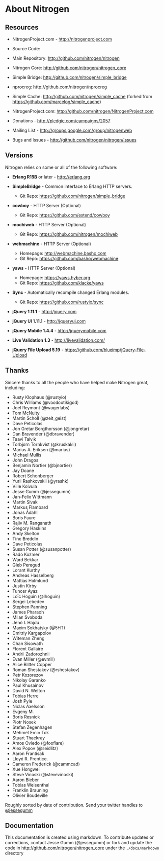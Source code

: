 
# About Nitrogen

## Resources

 *  NitrogenProject.com - http://nitrogenproject.com

 *  Source Code:
 *  Main Repository: http://github.com/nitrogen/nitrogen
 *  Nitrogen Core: http://github.com/nitrogen/nitrogen_core
 *  Simple Bridge: http://github.com/nitrogen/simple_bridge
 *  nprocreg: http://github.com/nitrogen/nprocreg
 *  Simple Cache: http://github.com/nitrogen/simple_cache (forked from
      https://github.com/marcelog/simple_cache)
 *  NitrogenProject.com: http://github.com/nitrogen/NitrogenProject.com

 *  Donations - http://pledgie.com/campaigns/2057

 *  Mailing List - http://groups.google.com/group/nitrogenweb
  
 *  Bugs and Issues - http://github.com/nitrogen/nitrogen/issues

## Versions

  Nitrogen relies on some or all of the following software:

 *  **Erlang R15B** or later - http://erlang.org

 *  **SimpleBridge** - Common interface to Erlang HTTP servers.
    - Git Repo: https://github.com/nitrogen/simple_bridge

 *  **cowboy** - HTTP Server (Optional)
    - Git Repo: https://github.com/extend/cowboy

 *  **mochiweb** - HTTP Server (Optional)
    - Git Repo: https://github.com/nitrogen/mochiweb

 *  **webmachine** - HTTP Server (Optional)
    - Homepage: http://webmachine.basho.com 
    - Git Repo: https://github.com/basho/webmachine

 *  **yaws** - HTTP Server (Optional)
    - Homepage: https://yaws.hyber.org
    - Git Repo: https://github.com/klacke/yaws 

 *  **Sync** - Automatically recompile changed Erlang modules.
    - Git Repo: https://github.com/rustyio/sync

 *  **jQuery 1.11.1** - http://jquery.com

 *  **jQuery UI 1.11.1** - http://jqueryui.com

 *  **jQuery Mobile 1.4.4** - http://jquerymobile.com

 *  **Live Validation 1.3** - http://livevalidation.com/

 *  **jQuery File Upload 5.19** - https://github.com/blueimp/jQuery-File-Upload

## Thanks

  Sincere thanks to all the people who have helped make Nitrogen great, including:
   
 * Rusty Klophaus (@rustyio)
 * Chris Williams (@voodootikigod)
 * Joel Reymont (@wagerlabs)
 * Tom McNulty
 * Martin Scholl (@zeit_geist)
 * Dave Peticolas
 * Jon Gretar Borgthorsson (@jongretar)
 * Dan Bravender (@dbravender)
 * Taavi Talvik
 * Torbjorn Tornkvist (@kruskakli)
 * Marius A. Eriksen (@marius)
 * Michael Mullis
 * John Dragos
 * Benjamin Nortier (@bjnortier)
 * Jay Doane
 * Robert Schonberger
 * Yurii Rashkovskii (@yrashk)
 * Ville Koivula
 * Jesse Gumm (@jessegumm)
 * Jan-Felix Wittmann
 * Martin Sivak
 * Markus Flambard
 * Jonas Ådahl
 * Boris Faure
 * Rajiv M. Ranganath
 * Gregory Haskins
 * Andy Skelton
 * Tino Breddin
 * Dave Peticolas
 * Susan Potter (@susanpotter)
 * Rado Kozmer
 * Ward Bekkar
 * Gleb Peregud
 * Lorant Kurthy
 * Andreas Hasselberg
 * Mattias Holmlund
 * Justin Kirby
 * Tuncer Ayaz
 * Loïc Hoguin (@lhoguin)
 * Sergei Lebedev
 * Stephen Panning
 * James Pharaoh
 * Milan Svoboda
 * Jenő I. Hajdu
 * Maxim Sokhatsky (@5HT)
 * Dmitriy Kargapolov
 * Witeman Zheng
 * Chan Sisowath
 * Florent Gallaire
 * Andrii Zadorozhnii
 * Evan Miller (@evmill)
 * Alice Blitter Copper
 * Roman Shestakov (@rshestakov)
 * Petr Kozorezov
 * Nikolay Garanko
 * Paul Khusainov
 * David N. Welton
 * Tobias Herre
 * Josh Pyle
 * Niclas Axelsson
 * Evgeny M.
 * Boris Resnick
 * Piotr Nosek
 * Stefan Zegenhagen
 * Mehmet Emin Tok
 * Stuart Thackray
 * Amos Oviedo (@fooflare)
 * Alex Popov (@seidlitz)
 * Aaron Frantisak
 * Lloyd R. Prentice.
 * Cameron Frederick (@cammcad)
 * Xue Hongwei
 * Steve Vinoski (@stevevinoski)
 * Aaron Bieber
 * Tobias Weisenthal
 * Franklin Brauning
 * Olivier Boudeville
   
  Roughly sorted by date of contribution. Send your twitter handles to [@jessegumm](http://twitter.com/jessegumm)

## Documentation

  This documentation is created using markdown. To contribute updates
  or corrections, contact Jesse Gumm (@jessegumm) or fork and
  update the code in http://github.com/nitrogen/nitrogen_core under the
  `./docs/markdown` directory
